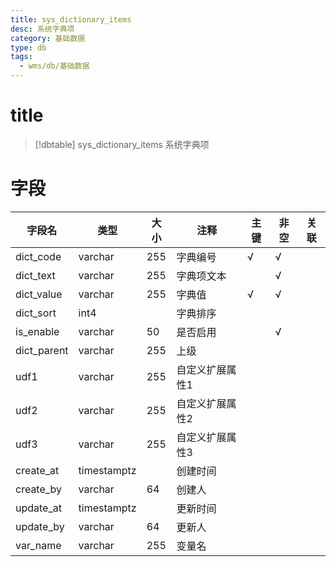 ```yaml
---
title: sys_dictionary_items
desc: 系统字典项
category: 基础数据
type: db
tags:
  - wms/db/基础数据
---
```


# title
>[!dbtable] sys_dictionary_items
> 系统字典项

# 字段
| 字段名 | 类型 | 大小 | 注释 | 主键 | 非空 | 关联 |
| --- | --- | --- | --- | --- | --- | --- |
| dict_code | varchar | 255 | 字典编号 | √ | √ |  |
| dict_text | varchar | 255 | 字典项文本 |  | √ |  |
| dict_value | varchar | 255 | 字典值 | √ | √ |  |
| dict_sort | int4 |  | 字典排序 |  |  |  |
| is_enable | varchar | 50 | 是否启用 |  | √ |  |
| dict_parent | varchar | 255 | 上级 |  |  |  |
| udf1 | varchar | 255 | 自定义扩展属性1 |  |  |  |
| udf2 | varchar | 255 | 自定义扩展属性2 |  |  |  |
| udf3 | varchar | 255 | 自定义扩展属性3 |  |  |  |
| create_at | timestamptz |  | 创建时间 |  |  |  |
| create_by | varchar | 64 | 创建人 |  |  |  |
| update_at | timestamptz |  | 更新时间 |  |  |  |
| update_by | varchar | 64 | 更新人 |  |  |  |
| var_name | varchar | 255 | 变量名 |  |  |  |

